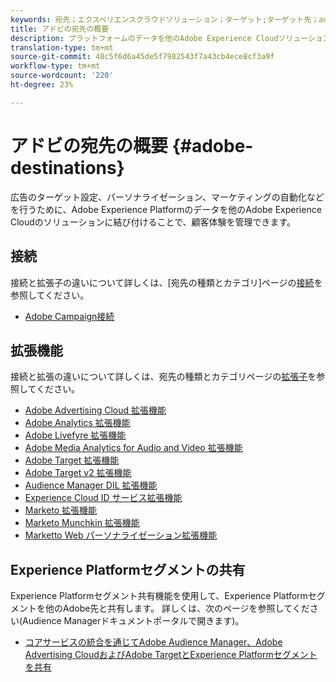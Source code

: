 ```yaml
---
keywords: 宛先；エクスペリエンスクラウドソリューション；ターゲット;ターゲット先；ad cloud;advertising cloud;オーディエンス管理者；adobeターゲットの送信先；ターゲット;オーディエンス管理者の宛先；
title: アドビの宛先の概要
description: プラットフォームのデータを他のAdobe Experience Cloudソリューションに接続し、広告のターゲット設定、パーソナライゼーション、マーケティングの自動化などを行うことで、顧客体験を管理できます。
translation-type: tm+mt
source-git-commit: 48c5f6d6a45de5f7982543f7a43cb4ece8cf3a9f
workflow-type: tm+mt
source-wordcount: '220'
ht-degree: 23%

---
```



# アドビの宛先の概要 {#adobe-destinations}

広告のターゲット設定、パーソナライゼーション、マーケティングの自動化などを行うために、Adobe Experience Platformのデータを他のAdobe Experience Cloudのソリューションに結び付けることで、顧客体験を管理できます。

## 接続

接続と拡張子の違いについて詳しくは、[宛先の種類とカテゴリ]ページの[接続](../../destination-types.md#connections)を参照してください。

- [Adobe Campaign接続](../email-marketing/adobe-campaign.md)

## 拡張機能

接続と拡張の違いについて詳しくは、宛先の種類とカテゴリページの[拡張子](../../destination-types.md#extensions)を参照してください。

- [Adobe Advertising Cloud 拡張機能](../advertising/adobe-advertising-cloud.md)
- [Adobe Analytics 拡張機能](../analytics/adobe-analytics.md)
- [Adobe Livefyre 拡張機能](../social/adobe-livefyre.md)
- [Adobe Media Analytics for Audio and Video 拡張機能](../analytics/adobe-video-analytics.md)
- [Adobe Target 拡張機能](../personalization/adobe-target.md)
- [Adobe Target v2 拡張機能](../personalization/adobe-target-v2.md)
- [Audience Manager DIL 拡張機能](../data-management/aam-dil-extension.md)
- [Experience Cloud ID サービス拡張機能](../personalization/adobe-ecid.md)
- [Marketo 拡張機能](../email/marketo.md)
- [Marketo Munchkin 拡張機能](../email/marketo-munchkin.md)
- [Marketto Web パーソナライゼーション拡張機能](../personalization/marketo-web-personalization.md)

## Experience Platformセグメントの共有

Experience Platformセグメント共有機能を使用して、Experience Platformセグメントを他のAdobe先と共有します。 詳しくは、次のページを参照してください(Audience Managerドキュメントポータルで開きます)。

- [コアサービスの統合を通じてAdobe Audience Manager、Adobe Advertising CloudおよびAdobe TargetとExperience Platformセグメントを共有](https://experienceleague.adobe.com/docs/audience-manager/user-guide/implementation-integration-guides/integration-experience-platform/aam-aep-audience-sharing.html)